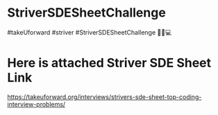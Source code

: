# StriverSDESheetChallenge
#takeUforward #striver #StriverSDESheetChallenge 🧑‍💻💻

# Here is attached Striver SDE Sheet Link
https://takeuforward.org/interviews/strivers-sde-sheet-top-coding-interview-problems/
